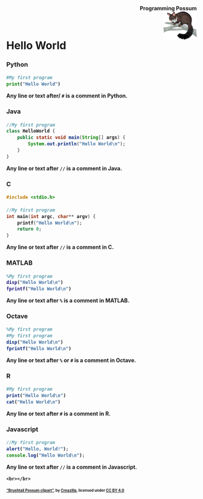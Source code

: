 <div align="right"><b>Programming Possum<b></div>
<div align="right"><img align="right" src="brushtail-possum-clipart-md.png" height="75"></img></div>
<br/><br/>
    
# Hello World

### Python
```python
#My first program
print("Hello World")
```
Any line or text after/ `#` is a comment in Python.
    
### Java
```java
//My first program
class HelloWorld {
    public static void main(String[] args) {
        System.out.println("Hello World\n"); 
    }
}
```
Any line or text after `//` is a comment in Java.

### C
```c
#include <stdio.h>

//My first program
int main(int argc, char** argv) {
    printf("Hello World\n");
    return 0;
}
```
Any line or text after `//` is a comment in C.

### MATLAB
```matlab
%My first program
disp("Hello World\n")
fprintf("Hello World\n")
```
Any line or text after `%` is a comment in MATLAB.

### Octave
```octave
%My first program
#My first program
disp("Hello World\n")
fprintf("Hello World\n")
```
Any line or text after `%` or `#` is a comment in Octave.

### R
```r
#My first program
print("Hello World\n")
cat("Hello World\n")
```
Any line or text after `#` is a comment in R.

### Javascript
```javascript
//My first program
alert("Hello, World!");
console.log("Hello World\n");
```
Any line or text after `//` is a comment in Javascript.

    <br></br>
<sub><sup><a href="https://creazilla.com/nodes/64027-brushtail-possum-clipart">“Brushtail Possum clipart”</a>, by <a href="https://creazilla.com/">Creazilla</a>, licensed under <a href="https://creativecommons.org/licenses/by/4.0/">CC BY 4.0</a></sup></sub>
